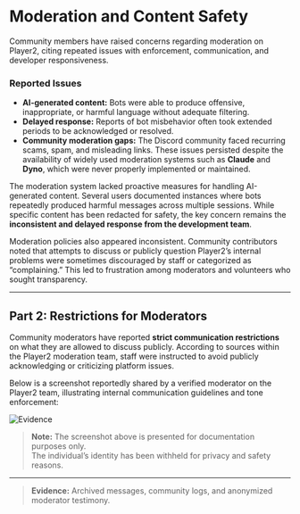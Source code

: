 # Moderation and Content Safety

Community members have raised concerns regarding moderation on Player2, citing repeated issues with enforcement, communication, and developer responsiveness.

### Reported Issues

- **AI-generated content:** Bots were able to produce offensive, inappropriate, or harmful language without adequate filtering.  
- **Delayed response:** Reports of bot misbehavior often took extended periods to be acknowledged or resolved.  
- **Community moderation gaps:** The Discord community faced recurring scams, spam, and misleading links. These issues persisted despite the availability of widely used moderation systems such as **Claude** and **Dyno**, which were never properly implemented or maintained.

The moderation system lacked proactive measures for handling AI-generated content. Several users documented instances where bots repeatedly produced harmful messages across multiple sessions. While specific content has been redacted for safety, the key concern remains the **inconsistent and delayed response from the development team**.

Moderation policies also appeared inconsistent. Community contributors noted that attempts to discuss or publicly question Player2’s internal problems were sometimes discouraged by staff or categorized as “complaining.” This led to frustration among moderators and volunteers who sought transparency.

---

## Part 2: Restrictions for Moderators

Community moderators have reported **strict communication restrictions** on what they are allowed to discuss publicly. According to sources within the Player2 moderation team, staff were instructed to avoid publicly acknowledging or criticizing platform issues.

Below is a screenshot reportedly shared by a verified moderator on the Player2 team, illustrating internal communication guidelines and tone enforcement:

![Evidence](https://media.discordapp.net/attachments/1379563917797228554/1432086054004854906/IMG_3116.png?ex=68ffc592&is=68fe7412&hm=c676170152b8cd7aabbe8bf6be39d60e7f8f056f370f63f9881bb7b3a12ac3b3&=&format=webp&quality=lossless&width=910&height=876)

> **Note:** The screenshot above is presented for documentation purposes only.  
> The individual’s identity has been withheld for privacy and safety reasons.  

---

> **Evidence:** Archived messages, community logs, and anonymized moderator testimony.
